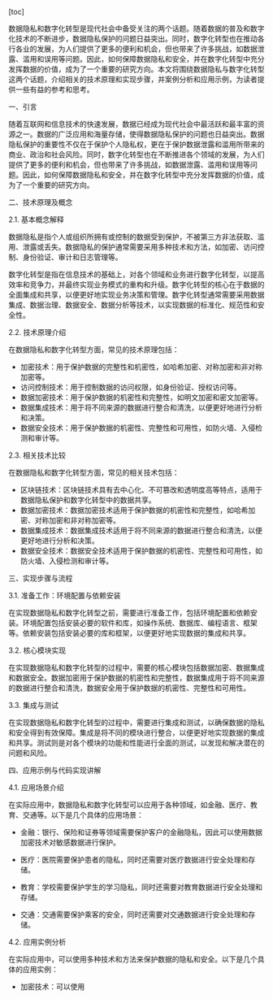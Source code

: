 
[toc]                    
                
                
数据隐私和数字化转型是现代社会中备受关注的两个话题。随着数据的普及和数字化技术的不断进步，数据隐私保护的问题日益突出。同时，数字化转型也在推动各行各业的发展，为人们提供了更多的便利和机会，但也带来了许多挑战，如数据泄露、滥用和误用等问题。因此，如何保障数据隐私和安全，并在数字化转型中充分发挥数据的价值，成为了一个重要的研究方向。本文将围绕数据隐私与数字化转型这两个话题，介绍相关的技术原理和实现步骤，并案例分析和应用示例，为读者提供一些有益的参考和思考。

一、引言

随着互联网和信息技术的快速发展，数据已经成为现代社会中最活跃和最丰富的资源之一。数据的广泛应用和海量存储，使得数据隐私保护的问题也日益突出。数据隐私保护的重要性不仅在于保护个人隐私权，更在于保护数据泄露和滥用所带来的商业、政治和社会风险。同时，数字化转型也在不断推进各个领域的发展，为人们提供了更多的便利和机会，但也带来了许多挑战，如数据泄露、滥用和误用等问题。因此，如何保障数据隐私和安全，并在数字化转型中充分发挥数据的价值，成为了一个重要的研究方向。

二、技术原理及概念

2.1. 基本概念解释

数据隐私是指个人或组织所拥有或控制的数据受到保护，不被第三方非法获取、滥用、泄露或丢失。数据隐私的保护通常需要采用多种技术和方法，如加密、访问控制、身份验证、审计和日志管理等。

数字化转型是指在信息技术的基础上，对各个领域和业务进行数字化转型，以提高效率和竞争力，并最终实现业务模式的重构和升级。数字化转型的核心在于数据的全面集成和共享，以便更好地实现业务决策和管理。数字化转型通常需要采用数据集成、数据治理、数据安全、数据分析等技术，以实现数据的标准化、规范性和安全性。

2.2. 技术原理介绍

在数据隐私和数字化转型方面，常见的技术原理包括：

- 加密技术：用于保护数据的完整性和机密性，如哈希加密、对称加密和非对称加密等。
- 访问控制技术：用于控制数据的访问权限，如身份验证、授权访问等。
- 数据加密技术：用于保护数据的机密性和完整性，如明文加密和密文加密等。
- 数据集成技术：用于将不同来源的数据进行整合和清洗，以便更好地进行分析和决策。
- 数据安全技术：用于保护数据的机密性、完整性和可用性，如防火墙、入侵检测和审计等。

2.3. 相关技术比较

在数据隐私和数字化转型方面，常见的相关技术包括：

- 区块链技术：区块链技术具有去中心化、不可篡改和透明度高等特点，适用于数据隐私保护和数字化转型中的数据共享。
- 数据加密技术：数据加密技术适用于保护数据的机密性和完整性，如哈希加密、对称加密和非对称加密等。
- 数据集成技术：数据集成技术适用于将不同来源的数据进行整合和清洗，以便更好地进行分析和决策。
- 数据安全技术：数据安全技术适用于保护数据的机密性、完整性和可用性，如防火墙、入侵检测和审计等。

三、实现步骤与流程

3.1. 准备工作：环境配置与依赖安装

在实现数据隐私和数字化转型之前，需要进行准备工作，包括环境配置和依赖安装。环境配置包括安装必要的软件和库，如操作系统、数据库、编程语言、框架等。依赖安装包括安装必要的库和框架，以便更好地实现数据的集成和共享。

3.2. 核心模块实现

在实现数据隐私和数字化转型的过程中，需要的核心模块包括数据加密、数据集成和数据安全。数据加密用于保护数据的机密性和完整性，数据集成用于将不同来源的数据进行整合和清洗，数据安全用于保护数据的机密性、完整性和可用性。

3.3. 集成与测试

在实现数据隐私和数字化转型的过程中，需要进行集成和测试，以确保数据的隐私和安全得到有效保障。集成是将不同的模块进行整合，以便更好地实现数据的集成和共享。测试则是对各个模块的功能和性能进行全面的测试，以发现和解决潜在的问题和风险。

四、应用示例与代码实现讲解

4.1. 应用场景介绍

在实际应用中，数据隐私和数字化转型可以应用于各种领域，如金融、医疗、教育、交通等。以下是几个具体的应用场景：

- 金融：银行、保险和证券等领域需要保护客户的金融隐私，因此可以使用数据加密技术对敏感数据进行保护。

- 医疗：医院需要保护患者的隐私，同时还需要对医疗数据进行安全处理和存储。

- 教育：学校需要保护学生的学习隐私，同时还需要对教育数据进行安全处理和存储。

- 交通：交通需要保护乘客的安全，同时还需要对交通数据进行安全处理和存储。

4.2. 应用实例分析

在实际应用中，可以使用多种技术和方法来保护数据的隐私和安全。以下是几个具体的应用实例：

- 加密技术：可以使用

